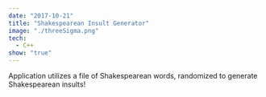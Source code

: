 ```yaml
---
date: "2017-10-21"
title: "Shakespearean Insult Generator"
image: "./threeSigma.png"
tech:
  - C++
show: "true"
---
```


Application utilizes a file of Shakespearean words, randomized to generate Shakespearean insults!
